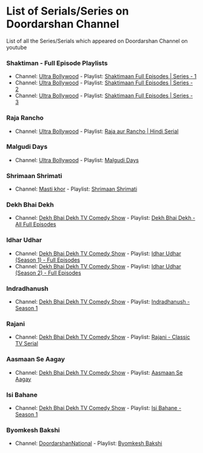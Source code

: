 # List of Serials/Series on Doordarshan Channel
List of all the Series/Serials which appeared on Doordarshan Channel on youtube

### Shaktiman - Full Episode Playlists
* Channel: [Ultra Bollywood](https://www.youtube.com/channel/UCmL1WlDI8UkXDXCXcBQN9CA) - Playlist: [Shaktimaan Full Episodes | Series - 1](https://www.youtube.com/playlist?list=PL3E110C16D04A4070)
* Channel: [Ultra Bollywood](https://www.youtube.com/channel/UCmL1WlDI8UkXDXCXcBQN9CA) - Playlist: [Shaktimaan Full Episodes | Series - 2](https://www.youtube.com/playlist?list=PL_BnV0cOaQVopQ2YznGsNIHbUpA9pcroa)
* Channel: [Ultra Bollywood](https://www.youtube.com/channel/UCmL1WlDI8UkXDXCXcBQN9CA) - Playlist: [Shaktimaan Full Episodes | Series - 3](https://www.youtube.com/playlist?list=PL_BnV0cOaQVrIFwWZuPVZt1C8iTBUObdV)

### Raja Rancho
* Channel: [Ultra Bollywood](https://www.youtube.com/channel/UCmL1WlDI8UkXDXCXcBQN9CA) - Playlist: [Raja aur Rancho | Hindi Serial](https://www.youtube.com/playlist?list=PL5FFD61A8A15A9D53)

### Malgudi Days
* Channel: [Ultra Bollywood](https://www.youtube.com/channel/UCmL1WlDI8UkXDXCXcBQN9CA) - Playlist: [Malgudi Days](https://www.youtube.com/playlist?list=PL_BnV0cOaQVrqdWwZPWMFPjCEBjs0XfQX)

### Shrimaan Shrimati
* Channel: [Masti khor](https://www.youtube.com/channel/UCQtI5PnzbQ3jtsy0jKtgpzA) - Playlist: [Shrimaan Shrimati](https://www.youtube.com/playlist?list=PLn-69keDbw1LEVME-i3mW7VCOu_KGLCFi)

### Dekh Bhai Dekh
* Channel: [Dekh Bhai Dekh TV Comedy Show](https://www.youtube.com/channel/UCE9MwwB27Zk6WtXvzxIhxnA) - Playlist: [Dekh Bhai Dekh - All Full Episodes](https://www.youtube.com/playlist?list=PLKfqeFaQ9PhtXX6jxheJzDr0z_l21YiSH)

### Idhar Udhar
* Channel: [Dekh Bhai Dekh TV Comedy Show](https://www.youtube.com/channel/UCE9MwwB27Zk6WtXvzxIhxnA) - Playlist: [Idhar Udhar (Season 1) - Full Episodes](https://www.youtube.com/playlist?list=PLKfqeFaQ9Phsl-zEQFuY8XA8voq1IBJ09)
* Channel: [Dekh Bhai Dekh TV Comedy Show](https://www.youtube.com/channel/UCE9MwwB27Zk6WtXvzxIhxnA) - Playlist: [Idhar Udhar (Season 2) - Full Episodes](https://www.youtube.com/playlist?list=PLKfqeFaQ9PhvbPhptXrFV-6UwtTWgLqo3)

### Indradhanush
* Channel: [Dekh Bhai Dekh TV Comedy Show](https://www.youtube.com/channel/UCE9MwwB27Zk6WtXvzxIhxnA) - Playlist: [Indradhanush - Season 1](https://www.youtube.com/playlist?list=PLKfqeFaQ9Phu1wwtbBVHTJRoDjFRGU-pw)

### Rajani
* Channel: [Dekh Bhai Dekh TV Comedy Show](https://www.youtube.com/channel/UCE9MwwB27Zk6WtXvzxIhxnA) - Playlist: [Rajani - Classic TV Serial](https://www.youtube.com/playlist?list=PLKfqeFaQ9Pht2z-5yMkrUmnZTqLUcyx8l)

### Aasmaan Se Aagay
* Channel: [Dekh Bhai Dekh TV Comedy Show](https://www.youtube.com/channel/UCE9MwwB27Zk6WtXvzxIhxnA) - Playlist: [Aasmaan Se Aagay](https://www.youtube.com/playlist?list=PLKfqeFaQ9PhuJmqJ7hiMP_6qw5zjrUKeq)

### Isi Bahane
* Channel: [Dekh Bhai Dekh TV Comedy Show](https://www.youtube.com/channel/UCE9MwwB27Zk6WtXvzxIhxnA) - Playlist: [Isi Bahane - Season 1](https://www.youtube.com/playlist?list=PLKfqeFaQ9PhsStyvsMe3TKKQ-a8ekjA98)

### Byomkesh Bakshi
* Channel: [DoordarshanNational](https://www.youtube.com/user/DoordarshanNational/) - Playlist: [Byomkesh Bakshi](https://www.youtube.com/playlist?list=PLUiMfS6qzIMxiHu2N2Px1ISp5vxCm3PMo)